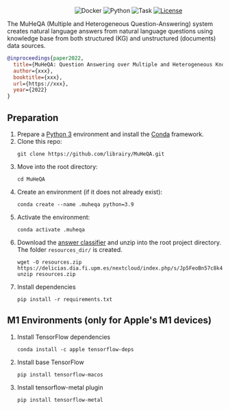
&nbsp;&nbsp;&nbsp;&nbsp;&nbsp;&nbsp;&nbsp;&nbsp;&nbsp;&nbsp;&nbsp;&nbsp;&nbsp;&nbsp;&nbsp;&nbsp;&nbsp;&nbsp;&nbsp;&nbsp;&nbsp;&nbsp;&nbsp;&nbsp;&nbsp;&nbsp;&nbsp;&nbsp;&nbsp;&nbsp;&nbsp;&nbsp;&nbsp;&nbsp;&nbsp;&nbsp;&nbsp;&nbsp;&nbsp;
![Docker](https://img.shields.io/badge/docker-v20.10.2+-blue.svg)
![Python](https://img.shields.io/badge/python-v3.9+-blue.svg)
![Task](https://img.shields.io/badge/task-KGQA-green.svg)
[![License](https://img.shields.io/badge/license-Apache2-blue.svg)](https://www.apache.org/licenses/LICENSE-2.0)

The MuHeQA (Multiple and Heterogeneous Question-Answering) system creates natural language answers from natural language questions using knowledge base from both structured (KG) and unstructured (documents) data sources.


```bibtex
@inproceedings{paper2022,
  title={MuHeQA: Question Answering over Multiple and Heterogeneous Knowledge Bases},
  author={xxx},
  booktitle={xxx},
  url={https://xxx},
  year={2022}
}
```

## Preparation
1. Prepare a [Python 3](https://www.python.org/downloads/release/python-395/) environment and install the [Conda](https://docs.conda.io) framework.
2. Clone this repo:
	  ```
	  git clone https://github.com/librairy/MuHeQA.git
	  ```
3. Move into the root directory:
      ```
	  cd MuHeQA
	  ```
4. Create an environment (if it does not already exist):
      ````
      conda create --name .muheqa python=3.9
      ````
5. Activate the environment:
      ````
      conda activate .muheqa
      ````
6. Download the [answer classifier](https://delicias.dia.fi.upm.es/nextcloud/index.php/s/Jp5FeoBn57c8k4M) and unzip into the root project directory. The folder `resources_dir/` is created.
      ````
      wget -O resources.zip https://delicias.dia.fi.upm.es/nextcloud/index.php/s/Jp5FeoBn57c8k4M/download
      unzip resources.zip
      ````
7. Install dependencies
      ````
      pip install -r requirements.txt
      ````

## M1 Environments (only for Apple's M1 devices)
1. Install TensorFlow dependencies
      ````
      conda install -c apple tensorflow-deps
      ````
2. Install base TensorFlow
      ````
      pip install tensorflow-macos
      ````
3. Install tensorflow-metal plugin
      ````
      pip install tensorflow-metal
      ````